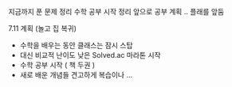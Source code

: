 지금까지 푼 문제 정리
수학 공부 시작 정리
앞으로 공부 계획 ..
플래를 앞둠



7.11 계획 (놀고 집 복귀)
- 수학을 배우는 동안 클래스는 잠시 스탑
- 대신 비교적 난이도 낮은 Solved.ac 마라톤 시작
- 수학 공부 시작 ( 책 두권 )
- 새로 배운 개념들 견고하게 복습이나 ...

